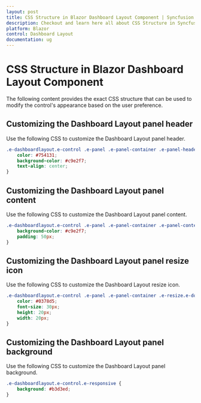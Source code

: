 ```yaml
---
layout: post
title: CSS Structure in Blazor Dashboard Layout Component | Syncfusion
description: Checkout and learn here all about CSS Structure in Syncfusion Blazor Dashboard Layout component and more.
platform: Blazor
control: Dashboard Layout
documentation: ug
---
```


# CSS Structure in Blazor Dashboard Layout Component

The following content provides the exact CSS structure that can be used to modify the control's appearance based on the user preference.

## Customizing the Dashboard Layout panel header

Use the following CSS to customize the Dashboard Layout panel header.

```css
.e-dashboardlayout.e-control .e-panel .e-panel-container .e-panel-header {
    color: #754131;
    background-color: #c9e2f7;
    text-align: center;
}
```

## Customizing the Dashboard Layout panel content

Use the following CSS to customize the Dashboard Layout panel content.

```css
.e-dashboardlayout.e-control .e-panel .e-panel-container .e-panel-content {
    background-color: #c9e2f7;
    padding: 50px;
}
```

## Customizing the Dashboard Layout panel resize icon

Use the following CSS to customize the Dashboard Layout resize icon.

```css
.e-dashboardlayout.e-control .e-panel .e-panel-container .e-resize.e-double{
    color: #0378d5;
    font-size: 30px;
    height: 20px;
    width: 20px;
}
```

## Customizing the Dashboard Layout panel background

Use the following CSS to customize the Dashboard Layout panel background.

```css
.e-dashboardlayout.e-control.e-responsive {
    background: #b3d3ed;
}
```